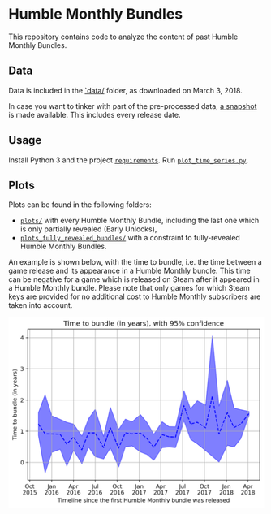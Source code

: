 # Humble Monthly Bundles

This repository contains code to analyze the content of past Humble Monthly Bundles.

## Data ##

Data is included in the [`data/](data/) folder, as downloaded on March 3, 2018.

In case you want to tinker with part of the pre-processed data, [a snapshot](https://gist.githubusercontent.com/woctezuma/e9355ea0dfa30746ccf101b2053c064a/raw/c7f990eda6e9dd74deaa42869e6f29d08ace7efc/humble_monthly_data.txt) is made available. This includes every release date.

## Usage ##

Install Python 3 and the project [`requirements`](requirements.txt). Run [`plot_time_series.py`](plot_time_series.py).

## Plots ##

Plots can be found in the following folders:
 * [`plots/`](plots/) with every Humble Monthly Bundle, including the last one which is only partially revealed (Early Unlocks),
 * [`plots_fully_revealed_bundles/`](plots_fully_revealed_bundles/) with a constraint to fully-revealed Humble Monthly Bundles.  

An example is shown below, with the time to bundle, i.e. the time between a game release and its appearance in a Humble Monthly bundle. This time can be negative for a game which is released on Steam after it appeared in a Humble Monthly bundle. Please note that only games for which Steam keys are provided for no additional cost to Humble Monthly subscribers are taken into account. 

![Time to bundle](plots/time_to_bundle__in_years_.png)
